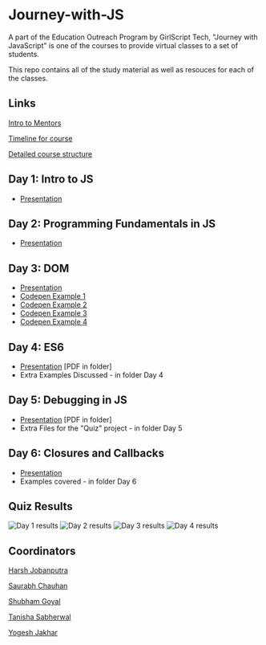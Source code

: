# Journey-with-JS

A part of the Education Outreach Program by GirlScript Tech, "Journey with JavaScript" is one of the courses to provide virtual classes to a set of students.

This repo contains all of the study material as well as resouces for each of the classes.


## Links
[Intro to Mentors](https://drive.google.com/file/d/1xVnHcZxKn2dv9NDrP2NKNt0lIFJR8P9U/view)


[Timeline for course](https://docs.google.com/spreadsheets/d/151wNgh1Gw4IyIw8cUuGXPI8m9FjaZ6_76TM4sJkeL0o/edit?ts=5e95dc8f#gid=0)


[Detailed course structure](https://docs.google.com/document/d/1KJts1SD5AxsXfUqPIbvDpIocLRGsFIZCrU3iuixZpus/edit)

## Day 1: Intro to JS
 - [Presentation](https://slides.com/saurabhchauhan-1/deck/fullscreen) 
 

## Day 2: Programming Fundamentals in JS
  - [Presentation](https://slides.com/harshjobanputra/deck) 

## Day 3: DOM 
  - [Presentation](https://slides.com/harshjobanputra/eop-js-day-2) 
  - [Codepen Example 1](https://codepen.io/harsh-jobanputra/pen/vYNyPrr?editors=1011)
  - [Codepen Example 2](https://codepen.io/harsh-jobanputra/pen/wvKoZKv?editors=0011)
  - [Codepen Example 3](https://codepen.io/harsh-jobanputra/pen/ZEbBZKJ?editors=1010)
  - [Codepen Example 4](https://codepen.io/harsh-jobanputra/pen/qBOqwoQ?editors=1111)


## Day 4: ES6
  - [Presentation](https://slides.com/saurabhchauhan-1/deck-83d2ee#/) [PDF in folder]
  - Extra Examples Discussed - in folder Day 4
  

## Day 5: Debugging in JS
  - [Presentation](https://slides.com/saurabhchauhan-1/deck-8d3090) [PDF in folder]
  - Extra Files for the "Quiz" project - in folder Day 5

## Day 6: Closures and Callbacks
  - [Presentation](https://slides.com/saurabhchauhan-1/closures-and-callbacks-by-tanisha)
  - Examples covered - in folder Day 6

## Quiz Results
 ![Day 1 results](https://github.com/tanisha03/Journey-with-JS/blob/master/Quiz%20Results/Day%201%20EOP%20JS.jpg)
 ![Day 2 results](https://github.com/tanisha03/Journey-with-JS/blob/master/Quiz%20Results/Day%202%20EOP%20JS.jpg)
 ![Day 3 results](https://github.com/tanisha03/Journey-with-JS/blob/master/Quiz%20Results/Day%203%20EOP%20JS.jpg)
 ![Day 4 results](https://github.com/tanisha03/Journey-with-JS/blob/master/Quiz%20Results/Day%204%20EOP%20JS.jpg)

## Coordinators

[Harsh Jobanputra](https://github.com/harsh2201)

[Saurabh Chauhan](https://github.com/blitz450)

[Shubham Goyal](https://github.com/shugo111)

[Tanisha Sabherwal](https://github.com/tanisha03)

[Yogesh Jakhar](https://github.com/yogeshjakhar19)
